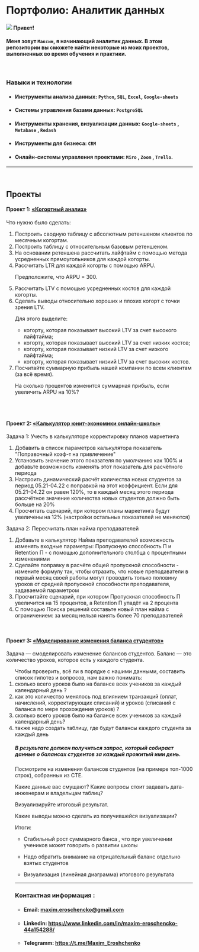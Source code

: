 # Портфолио: Аналитик данных 

####  ![](https://user-images.githubusercontent.com/18350557/176309783-0785949b-9127-417c-8b55-ab5a4333674e.gif) Привет!
#### Меня зовут ``Максим``, я начинающий аналитик данных.  В этом репозитории вы сможете найти некоторые из моих проектов, выполненных во время обучения и практики. 
<br> 

 ###  Навыки и технологии

+ ####  Инструменты анализа данных: ``Python``, ``SQL``, ``Excel``, ``Google-sheets``

+ ####  Системы управления базами данных: ``PostgreSQL``

+ ####  Инструменты хранения, визуализации данных: ``Google-sheets`` , ``Metabase`` , ``Redash``

+ ####  Инструменты для бизнеса: ``CRM`` 

+ ####  Онлайн-системы управления проектами:  ``Miro`` , ``Zoom`` , ``Trello``.


---
<br> 

## Проекты
#### <p> Проект 1:  <a href="https://disk.yandex.ru/i/0r_M8iD87rmHBw">«Когортный анализ»</a></p>
<p>Что нужно было сделать:<p>
<ol>
  <li>Построить сводную таблицу с абсолютным ретеншеном клиентов по месячным когортам.</li>
  <li>Построить таблицу с относительным базовым ретеншеном.</li>
  <li>На основании ретеншена рассчитать лайфтайм с помощью метода усредненных прямоугольников для каждой когорты.</li>
  <li>Рассчитать LTR для каждой когорты с помощью ARPU.

Предположите, что ARPU = 300.</li>
  <li>Рассчитать LTV с помощью усредненных костов для каждой когорты.</li>
  <li>Сделать выводы относительно хороших и плохих когорт с точки зрения LTV.

Для этого выделите:

 + когорту, которая показывает высокий LTV за счет высокого лайфтайма;
 - когорту, которая показывает высокий LTV за счет низких костов;
 + когорту, которая показывает низкий LTV за счет низкого лайфтайма;
 - когорту, которая показывает низкий LTV за счет высоких костов.</li>
  <li>Посчитайте суммарную прибыль нашей компании по всем клиентам (за всё время).

На сколько процентов изменится суммарная прибыль, если увеличить ARPU на 10%?</li>
 
</ol>


 
<br> 
<br> 

 #### <p> Проект 2: <a href="https://disk.yandex.ru/i/HDrVMMKXGKMP7Q">«Калькулятор юнит-экономики онлайн-школы»</a> </p>
   <p>Задача 1: Учесть в калькуляторе корректировку планов маркетинга  <p>
<ol>
  <li>Добавить в список параметров калькулятора показатель "Поправочный коэф-т на привлечение"</li>
  <li>Установить значение этого показателя по умолчанию как 100% и добавьте возможность изменять этот показатель для расчётного периода</li>
  <li> Настроить динамический расчёт количества новых студентов за период 05.21-04.22 с поправкой на этот коэффициент. Если для 05.21-04.22 он равен 120%, то в каждый месяц этого периода рассчётное значение количества новых студентов должно быть больше на 20%</li>
  <li>Просчитать сценарий, при котором планы маркетинга будут увеличены на 12% (настройки остальных показателей не меняются)</li>
</ol>
<p>Задача 2: Пересчитать план найма преподавателей<p>
<ol>
  <li>Добавьте в калькулятор Найма преподавателей возможность изменять входные параметры: Пропускную способность П и Retention П - с помощью дополнительного столбца с процентными изменениями</li>
  <li>Сделайте поправку в расчёте общей пропускной способности - измените формулу так, чтобы отразить, что новые преподаватели в первый месяц своей работы могут проводить только половину уроков от средней пропускной способности преподавателя, задаваемой параметром</li>
  <li> Просчитайте сценарий, при котором Пропускная способность П увеличится на 15 процентов, а Retention П упадёт на 2 процента</li>
  <li>С помощью Поиска решений составьте новый план найма с ограничением: за месяц нельзя нанять более 70 преподавателей</li>
</ol>



</ol>

<br>

#### <p> Проект 3:  <a href="https://disk.yandex.ru/i/bVYgNFoDT5UHhA">«Моделирование изменения баланса студентов»</a></p>
<p>Задача — смоделировать изменение балансов студентов. Баланс — это количество уроков, которое есть у каждого студента. <p>
 
<ol>  Чтобы проверить, всё ли в порядке с нашими данными, составить список гипотез и вопросов, нам важно понимать:
  
  <li> сколько всего уроков было на балансе всех учеников за каждый календарный день ?  </li>
   
  <li> как это количество менялось под влиянием транзакций (оплат, начислений, корректирующих списаний) и уроков (списаний с баланса по мере прохождения уроков) ? </li>
  
  <li> сколько всего уроков было на балансе всех учеников за каждый календарный день? </li> 

  <li>также надо создать таблицу, где будут балансы каждого студента за каждый день </li>

##### В результате должен получиться запрос, который собирает данные о балансах студентов за каждый прожитый ими день.

Посмотрите на изменения балансов студентов (на примере топ-1000 строк), собранных из CTE. 

Какие данные вас смущают? Какие вопросы стоит задавать дата-инженерам и владельцам таблиц? 

Визуализируйте  итоговый результат. 

Какие выводы можно сделать из получившейся визуализации?

 <p>Итоги:<p>

  + Стабильный рост суммарного банса , что при увеличении учеников может говорить о развитии школы
  
  + Надо обратить внимание на отрицательный баланс отдельно взятых студентов
  
  + Визуализация (линейная диаграмма) итогового результата 


---


 ### ****Контактная информация :****

 

+ #### Email: ****maxim.eroschencko@gmail.com****



+ #### Linkedin: ****https://www.linkedin.com/in/maxim-eroschencko-44a154288/****



+ #### Telegramm: ****https://t.me/Maxim_Eroshchenko****
